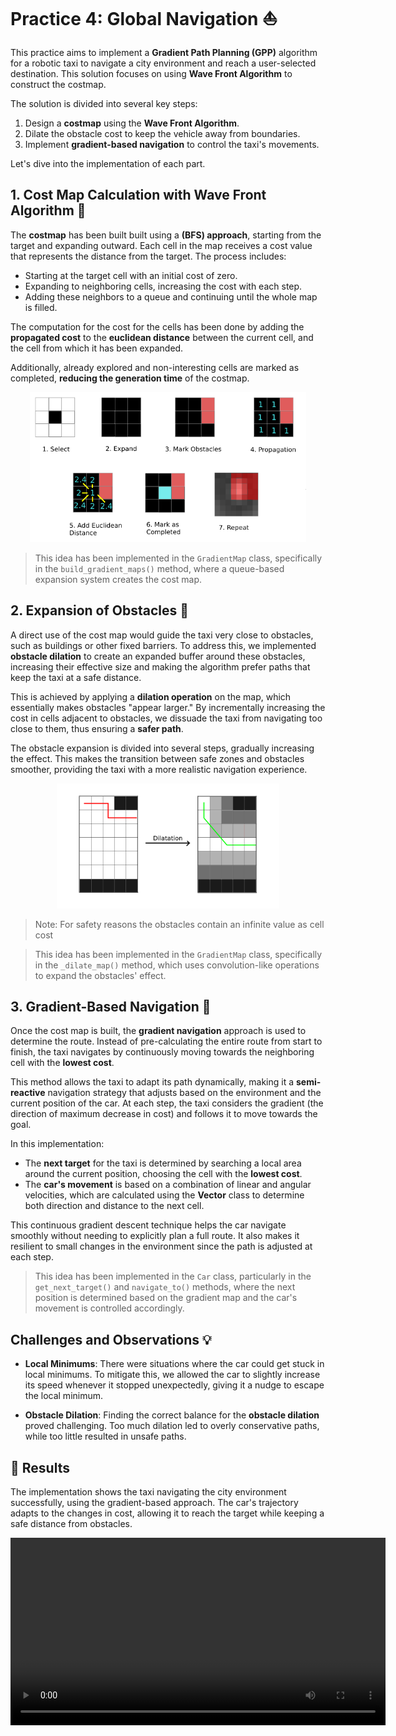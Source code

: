 # Practice 4: Global Navigation ⛵️

This practice aims to implement a **Gradient Path Planning (GPP)** algorithm for a robotic taxi to navigate a city environment and reach a user-selected destination. This solution focuses on using **Wave Front Algorithm** to construct the costmap.

The solution is divided into several key steps:

1. Design a **costmap** using the **Wave Front Algorithm**.
2. Dilate the obstacle cost to keep the vehicle away from boundaries.
3. Implement **gradient-based navigation** to control the taxi's movements.

Let's dive into the implementation of each part.

## 1. Cost Map Calculation with Wave Front Algorithm 🚀



The **costmap** has been built built using a **(BFS) approach**, starting from the target and expanding outward. Each cell in the map receives a cost value that represents the distance from the target. The process includes:

- Starting at the target cell with an initial cost of zero.
- Expanding to neighboring cells, increasing the cost with each step.
- Adding these neighbors to a queue and continuing until the whole map is filled.

The computation for the cost for the cells has been done by adding the **propagated cost** to the **euclidean distance** between the current cell, and the cell from which it has been expanded.

Additionally, already explored and non-interesting cells are marked as completed, **reducing the generation time** of the costmap.

<div align="center">
    <img src="./images/p4_grid.png" height="240px">
</div>

> This idea has been implemented in the `GradientMap` class, specifically in the `build_gradient_maps()` method, where a queue-based expansion system creates the cost map.

## 2. Expansion of Obstacles 🚪

A direct use of the cost map would guide the taxi very close to obstacles, such as buildings or other fixed barriers. To address this, we implemented **obstacle dilation** to create an expanded buffer around these obstacles, increasing their effective size and making the algorithm prefer paths that keep the taxi at a safe distance.

This is achieved by applying a **dilation operation** on the map, which essentially makes obstacles "appear larger." By incrementally increasing the cost in cells adjacent to obstacles, we dissuade the taxi from navigating too close to them, thus ensuring a **safer path**.

The obstacle expansion is divided into several steps, gradually increasing the effect. This makes the transition between safe zones and obstacles smoother, providing the taxi with a more realistic navigation experience.

<div align="center">
    <img src="./images/p4_obstacles.png" height="200px">
</div>

> Note: For safety reasons the obstacles contain an infinite value as cell cost

> This idea has been implemented in the `GradientMap` class, specifically in the `_dilate_map()` method, which uses convolution-like operations to expand the obstacles' effect.

## 3. Gradient-Based Navigation 🚗

Once the cost map is built, the **gradient navigation** approach is used to determine the route. Instead of pre-calculating the entire route from start to finish, the taxi navigates by continuously moving towards the neighboring cell with the **lowest cost**.

This method allows the taxi to adapt its path dynamically, making it a **semi-reactive** navigation strategy that adjusts based on the environment and the current position of the car. At each step, the taxi considers the gradient (the direction of maximum decrease in cost) and follows it to move towards the goal.

In this implementation:

- The **next target** for the taxi is determined by searching a local area around the current position, choosing the cell with the **lowest cost**.
- The **car's movement** is based on a combination of linear and angular velocities, which are calculated using the **Vector** class to determine both direction and distance to the next cell.

This continuous gradient descent technique helps the car navigate smoothly without needing to explicitly plan a full route. It also makes it resilient to small changes in the environment since the path is adjusted at each step.

> This idea has been implemented in the `Car` class, particularly in the `get_next_target()` and `navigate_to()` methods, where the next position is determined based on the gradient map and the car's movement is controlled accordingly.

## Challenges and Observations 💡

- **Local Minimums**: There were situations where the car could get stuck in local minimums. To mitigate this, we allowed the car to slightly increase its speed whenever it stopped unexpectedly, giving it a nudge to escape the local minimum.

- **Obstacle Dilation**: Finding the correct balance for the **obstacle dilation** proved challenging. Too much dilation led to overly conservative paths, while too little resulted in unsafe paths.

## 🏁 Results

The implementation shows the taxi navigating the city environment successfully, using the gradient-based approach. The car's trajectory adapts to the changes in cost, allowing it to reach the target while keeping a safe distance from obstacles.

<div align="center">
    <video width="600" controls>
        <source src="https://github.com/user-attachments/assets/demonstration_video.mp4" type="video/mp4">
    </video>
</div>
